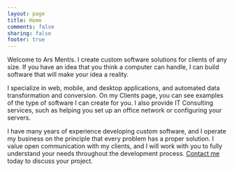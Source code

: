 ```yaml
---
layout: page
title: Home
comments: false
sharing: false
footer: true
---
```


Welcome to Ars Mentis. I create custom software solutions for clients of any size. If you have an idea that you think a computer can handle, I can build software that will make your idea a reality.

I specialize in web, mobile, and desktop applications, and automated data transformation and conversion. On my Clients page, you can see examples of the type of software I can create for you. I also provide IT Consulting services, such as helping you set up an office network or configuring your servers.

I have many years of experience developing custom software, and I operate my business on the principle that every problem has a proper solution. I value open communication with my clients, and I will work with you to fully understand your needs throughout the development process. [Contact me](http://arsmentis.com/contact) today to discuss your project.